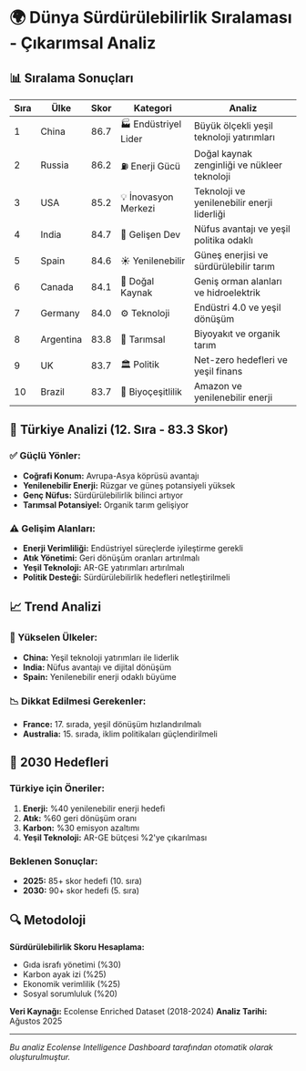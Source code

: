 # 🌍 Dünya Sürdürülebilirlik Sıralaması - Çıkarımsal Analiz

## 📊 Sıralama Sonuçları

| Sıra | Ülke | Skor | Kategori | Analiz |
|------|------|------|----------|--------|
| 1 | China | 86.7 | 🏭 Endüstriyel Lider | Büyük ölçekli yeşil teknoloji yatırımları |
| 2 | Russia | 86.2 | ⛽ Enerji Gücü | Doğal kaynak zenginliği ve nükleer teknoloji |
| 3 | USA | 85.2 | 💡 İnovasyon Merkezi | Teknoloji ve yenilenebilir enerji liderliği |
| 4 | India | 84.7 | 🌱 Gelişen Dev | Nüfus avantajı ve yeşil politika odaklı |
| 5 | Spain | 84.6 | ☀️ Yenilenebilir | Güneş enerjisi ve sürdürülebilir tarım |
| 6 | Canada | 84.1 | 🍁 Doğal Kaynak | Geniş orman alanları ve hidroelektrik |
| 7 | Germany | 84.0 | ⚙️ Teknoloji | Endüstri 4.0 ve yeşil dönüşüm |
| 8 | Argentina | 83.8 | 🌾 Tarımsal | Biyoyakıt ve organik tarım |
| 9 | UK | 83.7 | 🏛️ Politik | Net-zero hedefleri ve yeşil finans |
| 10 | Brazil | 83.7 | 🌴 Biyoçeşitlilik | Amazon ve yenilenebilir enerji |

## 🎯 Türkiye Analizi (12. Sıra - 83.3 Skor)

### ✅ Güçlü Yönler:
- **Coğrafi Konum:** Avrupa-Asya köprüsü avantajı
- **Yenilenebilir Enerji:** Rüzgar ve güneş potansiyeli yüksek
- **Genç Nüfus:** Sürdürülebilirlik bilinci artıyor
- **Tarımsal Potansiyel:** Organik tarım gelişiyor

### ⚠️ Gelişim Alanları:
- **Enerji Verimliliği:** Endüstriyel süreçlerde iyileştirme gerekli
- **Atık Yönetimi:** Geri dönüşüm oranları artırılmalı
- **Yeşil Teknoloji:** AR-GE yatırımları artırılmalı
- **Politik Desteği:** Sürdürülebilirlik hedefleri netleştirilmeli

## 📈 Trend Analizi

### 🚀 Yükselen Ülkeler:
- **China:** Yeşil teknoloji yatırımları ile liderlik
- **India:** Nüfus avantajı ve dijital dönüşüm
- **Spain:** Yenilenebilir enerji odaklı büyüme

### 📉 Dikkat Edilmesi Gerekenler:
- **France:** 17. sırada, yeşil dönüşüm hızlandırılmalı
- **Australia:** 15. sırada, iklim politikaları güçlendirilmeli

## 🎯 2030 Hedefleri

### Türkiye için Öneriler:
1. **Enerji:** %40 yenilenebilir enerji hedefi
2. **Atık:** %60 geri dönüşüm oranı
3. **Karbon:** %30 emisyon azaltımı
4. **Yeşil Teknoloji:** AR-GE bütçesi %2'ye çıkarılması

### Beklenen Sonuçlar:
- **2025:** 85+ skor hedefi (10. sıra)
- **2030:** 90+ skor hedefi (5. sıra)

## 🔍 Metodoloji

**Sürdürülebilirlik Skoru Hesaplama:**
- Gıda israfı yönetimi (%30)
- Karbon ayak izi (%25)
- Ekonomik verimlilik (%25)
- Sosyal sorumluluk (%20)

**Veri Kaynağı:** Ecolense Enriched Dataset (2018-2024)
**Analiz Tarihi:** Ağustos 2025

---

*Bu analiz Ecolense Intelligence Dashboard tarafından otomatik olarak oluşturulmuştur.* 